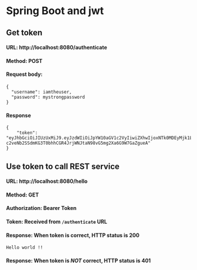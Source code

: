 # Spring Boot and jwt

## Get token
#### URL: http://localhost:8080/authenticate
#### Method: POST
#### Request body:
```
{
  "username": iamtheuser,
  "password": mystrongpassword
}
```
#### Response
```
{
    "token": "eyJhbGciOiJIUzUxMiJ9.eyJzdWIiOiJpYW10aGV1c2VyIiwiZXhwIjoxNTk0MDEyMjk1LCJpYXQiOjE1OTM5OTQyOTV9.4fIP8k2l_BxkcWuUYNXU0ALCB4zcocm-c2veNb2SSdmKG3T0bhhCGR4JrjWNJtaN98vG5mg2Xa6G9W7GaZgueA"
}
```
## Use token to call REST service
#### URL: http://localhost:8080/hello
#### Method: GET
#### Authorization: Bearer Token
#### Token: Received from `/authenticate` URL
#### Response: When token is correct, HTTP status is 200
```
Hello world !!
```
#### Response: When token is *NOT* correct, HTTP status is 401
